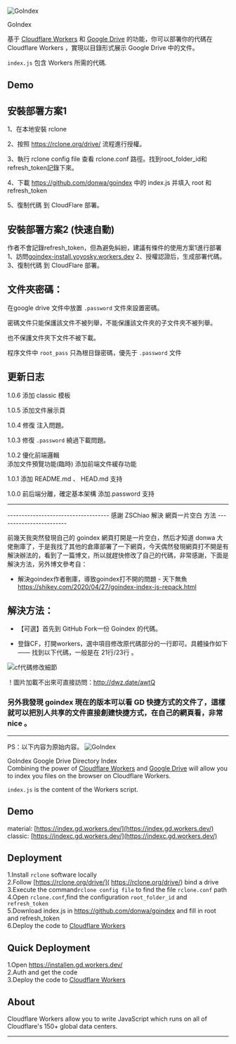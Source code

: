 ![GoIndex](https://raw.githubusercontent.com/jacksonyoyo/goindex-backup/master/themes/logo.png)  

GoIndex

基于 [Cloudflare Workers](https://workers.cloudflare.com/) 和 [Google Drive](https://www.google.com/drive/) 的功能，你可以部署你的代碼在 Cloudflare Workers ，實現以目錄形式展示 Google Drive 中的文件。

`index.js` 包含 Workers 所需的代碼.  

## Demo



## 安裝部署方案1
1、在本地安裝 rclone

2、按照 https://rclone.org/drive/ 流程進行授權。

3、執行 rclone config file 查看 rclone.conf 路徑。找到root_folder_id和refresh_token記錄下來。

4、下載 https://github.com/donwa/goindex 中的 index.js  并填入 root 和 refresh_token

5、復制代碼 到 CloudFlare 部署。


## 安裝部署方案2 (快速自動)

作者不會記錄refresh_token，但為避免糾紛，建議有條件的使用方案1進行部署
1、訪問[goindex-install.yoyosky.workers.dev](https://goindex-install.yoyosky.workers.dev/) 
2、授權認證后，生成部署代碼。
3、復制代碼 到 CloudFlare 部署。  
## 文件夾密碼：
在google drive 文件中放置 `.password` 文件來設置密碼。  

密碼文件只能保護該文件不被列舉，不能保護該文件夾的子文件夾不被列舉。

也不保護文件夾下文件不被下載。

程序文件中 `root_pass` 只為根目錄密碼，優先于 `.password` 文件

## 更新日志

1.0.6
添加 classic 模板

1.0.5
添加文件展示頁

1.0.4
修復 注入問題。

1.0.3
修復 `.password` 繞過下載問題。

1.0.2 
優化前端邏輯  
添加文件預覽功能(臨時) 
添加前端文件緩存功能 

1.0.1
添加 README.md 、 HEAD.md 支持

1.0.0
前后端分離，確定基本架構 
添加.password 支持 

***************************************************************************************************************

------------------------------------ 感謝 ZSChiao 解決 網頁一片空白 方法 ------------------------

前幾天我突然發現自己的 goindex 網頁打開是一片空白，然后才知道 donwa 大佬刪庫了，于是我找了其他的倉庫部署了一下網頁，今天偶然發現網頁打不開是有解決辦法的，看到了一篇博文，所以就趕快修改了自己的代碼，非常感謝，下面是解決方法，另外博文參考自：

- 解決goindex作者刪庫，導致goindex打不開的問題 - 天下無魚  https://shikey.com/2020/04/27/goindex-index-js-repack.html

## 解決方法：

- 【可選】首先到 GitHub Fork一份 Goindex 的代碼。

- 登錄CF，打開workers，選中項目修改原代碼部分的一行即可。具體操作如下 —— 找到以下代碼，一般是在 21行/23行 。



![cf代碼修改細節](https://ae01.alicdn.com/kf/U324911b4bfea4f5bbd01d83026575b51d.png)


！圖片加載不出來可直接訪問：http://dwz.date/awtQ



### 另外我發現 goindex 現在的版本可以看 GD 快捷方式的文件了，這樣就可以把別人共享的文件直接創建快捷方式，在自己的網頁看，非常 nice 。  


***************************************************************************************************************

PS：以下内容为原始内容。
![GoIndex](https://raw.githubusercontent.com/donwa/goindex/master/themes/logo.png)  
  
GoIndex
Google Drive Directory Index  
Combining the power of [Cloudflare Workers](https://workers.cloudflare.com/) and [Google Drive](https://www.google.com/drive/) will allow you to index you files on the browser on Cloudflare Workers.    

`index.js` is the content of the Workers script.  

## Demo  
material: [https://index.gd.workers.dev/](https://index.gd.workers.dev/)  
classic: [https://indexc.gd.workers.dev/](https://indexc.gd.workers.dev/)  

## Deployment  
1.Install `rclone` software locally  
2.Follow [https://rclone.org/drive/]( https://rclone.org/drive/) bind a drive  
3.Execute the command`rclone config file` to find the file `rclone.conf` path  
4.Open `rclone.conf`,find the configuration `root_folder_id` and `refresh_token`  
5.Download index.js in https://github.com/donwa/goindex and fill in root and refresh_token  
6.Deploy the code to [Cloudflare Workers](https://www.cloudflare.com/)

## Quick Deployment  
1.Open https://installen.gd.workers.dev/  
2.Auth and get the code  
3.Deploy the code to [Cloudflare Workers](https://www.cloudflare.com/)  

## About  
Cloudflare Workers allow you to write JavaScript which runs on all of Cloudflare's 150+ global data centers.  

*********************************************************************************************************************************

